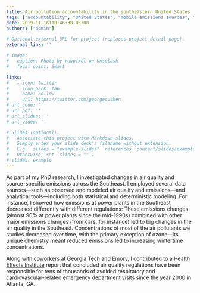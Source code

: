 ```yaml
---
title: Air pollution accountability in the southeastern United States
tags: ["accountability", "United States", "mobile emissions sources", "power plants"]
date: 2019-11-16T18:46:38-05:00
authors: ["admin"]

# Optional external URL for project (replaces project detail page).
external_link: ''

# image:
#   caption: Photo by rawpixel on Unsplash
#   focal_point: Smart

links:
#   - icon: twitter
#     icon_pack: fab
#     name: Follow
#     url: https://twitter.com/georgecushen
# url_code: ''
# url_pdf: ''
# url_slides: ''
# url_video: ''

# Slides (optional).
#   Associate this project with Markdown slides.
#   Simply enter your slide deck's filename without extension.
#   E.g. `slides = "example-slides"` references `content/slides/example-slides.md`.
#   Otherwise, set `slides = ""`.
# slides: example
---
```


As part of my PhD research, I investigated changes in air quality and source-specific emissions across the Southeast. I employed several data sources—such as observed and modeled air quality and emissions—and analytical tools—including both statistical and deterministic modeling. For instance, I showed how emissions at power plants in the Southeast decreased differently with different regulations:
These emissions changes (almost 90% at power plants since the mid-1990s) combined with other major emissions changes (from cars, for instance) led to big changes in the air quality in the Southeast. Concentrations of most of the air pollutants we studies decreased over time, with the primary exception of ozone—its unique chemistry meant reduced emissions led to increasing wintertime concentrations.

Along with coworkers at Georgia Tech and Emory, I contributed to a [Health Effects Institute](https://www.healtheffects.org/publication/impacts-regulations-air-quality-and-emergency-department-visits-atlanta-metropolitan) report that concluded air quality regulations have been responsible for tens of thousands of avoided respiratory and cardiovascular-related emergency department visits since the year 2000 in Atlanta, GA.
